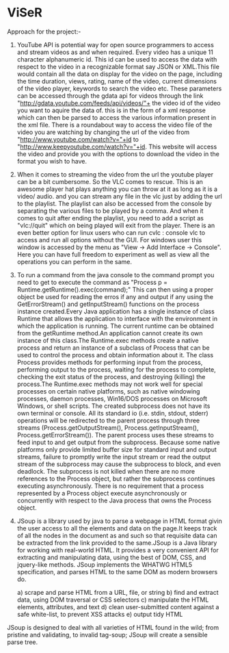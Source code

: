 # ViSeR
Approach for the project:-

1. YouTube API is potential way for open source programmers to access and stream videos as and when required. Every video has a unique 11 character alphanumeric id. This id can be used to access the data with respect to the video in a recognizable format say JSON or XML.This file would contain all the data on display for the video on the page, including the time duration, views, rating, name of the video, current dimensions of the video player, keywords to search the video etc. These parameters can be accessed through the gdata api for videos through the link "http://gdata.youtube.com/feeds/api/videos/"+ the video id of the video you want to aquire the data of. this is in the form of a xml response which can then be parsed to access the various information present in the xml file. There is a roundabout way to access the video file of the video you are watching by changing the url of the video from "http://www.youtube.com/watch?v="+id to "http://www.keepyoutube.com/watch?v="+id. This website will access the video and provide you with the options to download the video in the format you wish to have.

2. When it comes to streaming the video from the url the youtube player can be a bit cumbersome. So the VLC comes to rescue. This is an awesome player hat plays anything you can throw at it as long as it is a video/ audio. and you can stream any file in the vlc just by adding the url to the playlist. The playlist can also be accessed from the console by separating the various files to be played by a comma. And when it comes to quit after ending the playlist, you need to add a script as "vlc://quit" which on being played will exit from the player. There is an even better option for linux users who can run cvlc : console vlc to access and run all options without the GUI. For windows user this window is accessed by the menu as "View -> Add Interface -> Console". Here you can have full freedom to experiment as well as view all the operations you can perform in the same.

3. To run a command from the java console to the command prompt you need to get to execute the command as "Process p = Runtime.getRuntime().exec(command);" This can then using a proper object be used for reading the erros if any and output if any using the GetErrorStream() and getInputStream() functions on the process instance created.Every Java application has a single instance of class Runtime that allows the application to interface with the environment in which the application is running. The current runtime can be obtained from the getRuntime method.An application cannot create its own instance of this class.The Runtime.exec methods create a native process and return an instance of a subclass of Process that can be used to control the process and obtain information about it. The class Process provides methods for performing input from the process, performing output to the process, waiting for the process to complete, checking the exit status of the process, and destroying (killing) the process.The Runtime.exec methods may not work well for special processes on certain native platforms, such as native windowing processes, daemon processes, Win16/DOS processes on Microsoft Windows, or shell scripts. The created subprocess does not have its own terminal or console. All its standard io (i.e. stdin, stdout, stderr) operations will be redirected to the parent process through three streams (Process.getOutputStream(), Process.getInputStream(), Process.getErrorStream()). The parent process uses these streams to feed input to and get output from the subprocess. Because some native platforms only provide limited buffer size for standard input and output streams, failure to promptly write the input stream or read the output stream of the subprocess may cause the subprocess to block, and even deadlock.
The subprocess is not killed when there are no more references to the Process object, but rather the subprocess continues executing asynchronously. There is no requirement that a process represented by a Process object execute asynchronously or concurrently with respect to the Java process that owns the Process object.

4. JSoup is a library used by java to parse a webpage in HTML format givin the user access to all the elements and data on the page.It keeps track of all the nodes in the document as and such so that requisite data can be extracted from the link provided to the same.JSoup is a Java library for working with real-world HTML. It provides a very convenient API for extracting and manipulating data, using the best of DOM, CSS, and jquery-like methods. JSoup implements the WHATWG HTML5 specification, and parses HTML to the same DOM as modern browsers do.

	a) scrape and parse HTML from a URL, file, or string
	b) find and extract data, using DOM traversal or CSS selectors
	c) manipulate the HTML elements, attributes, and text
	d) clean user-submitted content against a safe white-list, to prevent XSS attacks
	e) output tidy HTML

JSoup is designed to deal with all varieties of HTML found in the wild; from pristine and validating, to invalid tag-soup; JSoup will create a sensible parse tree.
